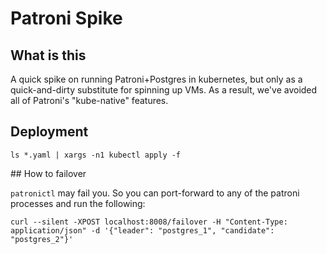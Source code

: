 # Patroni Spike

## What is this

A quick spike on running Patroni+Postgres in kubernetes, but only as a quick-and-dirty
substitute for spinning up VMs. As a result, we've avoided all of Patroni's "kube-native"
features.

## Deployment

`ls *.yaml | xargs -n1 kubectl apply -f`

## How to failover

`patronictl` may fail you. So you can port-forward to any of the patroni
processes and run the following:

```
curl --silent -XPOST localhost:8008/failover -H "Content-Type: application/json" -d '{"leader": "postgres_1", "candidate": "postgres_2"}'
```
